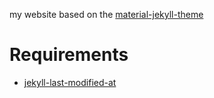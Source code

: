 
my website based on the [material-jekyll-theme](http://alexcarpenter.me/material-jekyll-theme)

# Requirements

- [jekyll-last-modified-at](https://github.com/gjtorikian/jekyll-last-modified-at)
